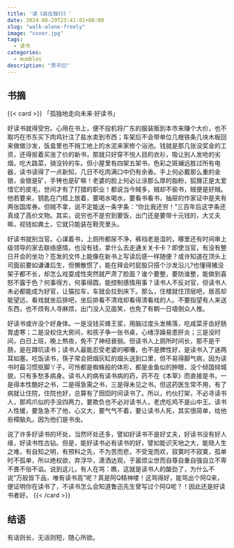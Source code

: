 ```yaml
---
title: '读《自在独行》'
date: 2024-08-29T23:41:01+08:00
slug: "walk-alone-freely"
image: "cover.jpg"
tags:
  - 读书
categories:
  - mumbles
description: "贾平凹"
---
```


## 书摘

{{< card >}}
「孤独地走向未来·好读书」

好读书就得受穷。心用在书上，便不投机将广东的服装贩到本市来赚个大价，也不取巧在市东买下肉鸡针注了盐水卖到市西；车架后不会带单位几根铁条几块木板回来做做沙发，饭盒里也不捎工地上的水泥来家修个浴池。钱就是那几张没奖金的工资，还得抠着买涨了价的新书，那就只好穿不悦人目的衣衫，吸让别人发呛的劣烟，吃大路菜，骑没铃的车。但小屋里有四架五架书，色彩之斑斓远胜过所有电器，读书读得了一点新知，几日不吃肉满口中仍有余香。手上何必戴那么重的金银，金银是矿，手铐也是矿嘛！老婆的脸上何必让涂那么厚的脂粉，狐狸正是太爱惜它的皮毛，世间才有了打猎的职业！都说当今贼多，贼却不偷书，贼便是好贼。他若要来，钥匙在门框上放着，要喝水喝水，要看书看书，抽屉的作家证中是夹有两张国库券。但贼不拿，说不定能送一条字条：“你比我还穷！”三百年后这字条还真成了高价文物。其实，说穷也不是穷到要饭，出门还是要带十元钱的，大丈夫嘛，视钱如粪土，它就只能装在鞋壳里头。

好读书就别当官。心谋着书，上厕所都尿不净，裤裆老是湿的，哪里还有时间串上级领导的家去联络感情，也没有钱，拿什么去走通关关卡卡？即使当官，有没有整日开会的坐功？签发的文件上能像在新书上写读后感一样随便？或许知道在顶头上司面前要如谦谦后生，但懒散惯了，能在拜会时屁股只搭个沙发沿儿?也懂得猪没架子都不长，却怎么戏耍成性突然就严肃了脸面？谁个要整，要防谁整，能做到喜怒不露于色？何事得方，何事得圆，能控制感情用事？读书人不反对官，但读书人未必都能成为好官，让猫拉车，车就会拉到床下。那么，住楼就住顶层吧，居高却能望远，看戏就坐后排吧，坐后排看不清戏却看得清看戏的人。不要指望有人来送东西，也不烦有人寻麻烦，出门没人见面笑，也免了有朝一日墙倒众人推。

好读书或许没个好身体。一是没钱买蜂王浆，用脑过度头发稀落，吃咸菜牙齿好肠胃虚寒；二是没权住大房间，和孩子争一张书桌，心绪浮躁易患肝炎；三是没时间，白日上班，晚上熬夜，免不了神经衰弱。但读书人上厕所时间长，那不是干肠，是在蹲坑读书；读书人最能忍受老婆的嘟囔，也不是脾性好，是读书入了迷两耳如塞。吃饭读书，筷子常会把烟灰缸的烟头送到口里，但不易得脚气病，因为读书时最习惯抠脚丫子。可怜都是蜘蛛般的体形，都是金鱼似的肿眼，没个倾国倾城貌，只有多愁多病身。读书人的病有读书病的药，药不在《本草》而直接是书，一是得本性酷好之书，二是得急需之书，三是得未见之书。但这药医生常不用，有了病就让住院，住院也好，总算有了囫囵时间读书了。所以，约伙打架，不必寻读书人，那鸡爪似的手没四两力，要欺负也不必对读书人，老虎吃鸡不是山中王。读书人性缓，要急急不了他，心又大，要气气不着，要让读书人死，其实很简单，给他些樟脑丸，因为他们是书虫。

说了许多好读书的坏处，当然坏处还多，譬如好读书不是好丈夫，好读书没有好人缘，好读书性古钻。但是，能好读书必有读书的好，譬如能识天地之大，能晓人生之难，有自知之明，有预料之先，不为苦而悲，不受宠而欢，寂寞时不寂寞，孤单时不孤单，所以绝权欲，弃浮华，潇洒达观，于嚣烦尘世而自尊自重自强自立不卑不畏不俗不谄。说到这儿，有人在骂：瞧，这就是读书人的酸劲了，为什么不说“万般皆下品，唯有读书高”呢？真是阿Q精神喽！这骂得好，能骂出个阿Q来，便证明你在读书了，不读书怎么会知道鲁迅先生曾写过个阿Q呢？！因此还是好读书者好。
{{< /card >}}

## 结语

有话则长，无话则短，随心所欲。
